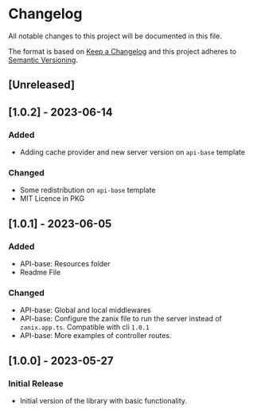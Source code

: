 # Changelog

All notable changes to this project will be documented in this file.

The format is based on [Keep a Changelog](http://keepachangelog.com/en/1.0.0/)
and this project adheres to [Semantic Versioning](http://semver.org/spec/v2.0.0.html).

## [Unreleased]

## [1.0.2] - 2023-06-14

### Added

- Adding cache provider and new server version on `api-base` template

### Changed

- Some redistribution on `api-base` template
- MIT Licence in PKG

## [1.0.1] - 2023-06-05

### Added

- API-base: Resources folder
- Readme File

### Changed

- API-base: Global and local middlewares
- API-base: Configure the zanix file to run the server instead of `zanix.app.ts`. Compatible with cli `1.0.1`
- API-base: More examples of controller routes.

## [1.0.0] - 2023-05-27

### Initial Release

- Initial version of the library with basic functionality.

